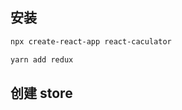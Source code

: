 ## 安装



```bash
npx create-react-app react-caculator
```



```bash
yarn add redux
```





## 创建 store

